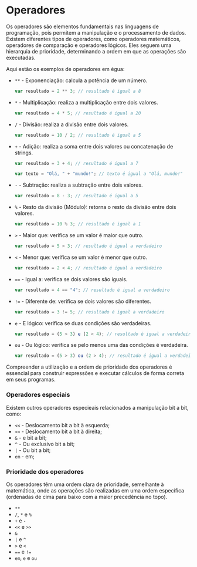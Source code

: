 # Operadores

Os operadores são elementos fundamentais nas linguagens de programação, pois permitem a manipulação e o processamento de dados. Existem diferentes tipos de operadores, como operadores matemáticos, operadores de comparação e operadores lógicos. Eles seguem uma hierarquia de prioridade, determinando a ordem em que as operações são executadas.

Aqui estão os exemplos de operadores em égua:

- `**` - Exponenciação: calcula a potência de um número.

   ```js
   var resultado = 2 ** 3; // resultado é igual a 8
   ```

- `*` - Multiplicação: realiza a multiplicação entre dois valores.

   ```js
   var resultado = 4 * 5; // resultado é igual a 20
   ```

- `/` - Divisão: realiza a divisão entre dois valores.

   ```js
   var resultado = 10 / 2; // resultado é igual a 5
   ```

- `+` - Adição: realiza a soma entre dois valores ou concatenação de strings.

   ```js
   var resultado = 3 + 4; // resultado é igual a 7

   var texto = "Olá, " + "mundo!"; // texto é igual a "Olá, mundo!"
   ```

- `-` - Subtração: realiza a subtração entre dois valores.

   ```js
   var resultado = 8 - 3; // resultado é igual a 5
   ```

- `%` - Resto da divisão (Módulo): retorna o resto da divisão entre dois valores.

   ```js
   var resultado = 10 % 3; // resultado é igual a 1
   ```

- `>` - Maior que: verifica se um valor é maior que outro.

   ```js
   var resultado = 5 > 3; // resultado é igual a verdadeiro
   ```

- `<` - Menor que: verifica se um valor é menor que outro.

   ```js
   var resultado = 2 < 4; // resultado é igual a verdadeiro
   ```

- `==` - Igual a: verifica se dois valores são iguais.

   ```js
   var resultado = 4 == "4"; // resultado é igual a verdadeiro
   ```

- `!=` - Diferente de: verifica se dois valores são diferentes.

   ```js
   var resultado = 3 != 5; // resultado é igual a verdadeiro
   ```

- `e` - E lógico: verifica se duas condições são verdadeiras.

   ```js
   var resultado = (5 > 3) e (2 < 4); // resultado é igual a verdadeiro
   ```

- `ou` - Ou lógico: verifica se pelo menos uma das condições é verdadeira.

   ```js
   var resultado = (5 > 3) ou (2 > 4); // resultado é igual a verdadeiro
   ```

Compreender a utilização e a ordem de prioridade dos operadores é essencial para construir expressões e executar cálculos de forma correta em seus programas.

### Operadores especiais

Existem outros operadores especieais relacionados a manipulação bit a bit, como:

- `<<` - Deslocamento bit a bit à esquerda;
- `>>` - Deslocamento bit a bit à direita;
- `&` - e bit a bit;
- `^` - Ou exclusivo bit a bit;
- `|` - Ou bit a bit;
- `em` - em;

### Prioridade dos operadores

Os operadores têm uma ordem clara de prioridade, semelhante à matemática, onde as operações são realizadas em uma ordem específica (ordenadas de cima para baixo com a maior precedência no topo).

- `**`
- `/`, `*` e `%`
- `+` e `-`
- `<<` e `>>`
- `&`
- `|` e `^`
- `>` e `<`
- `==` e `!=`
- `em`, `e` e `ou`
